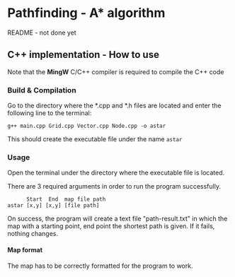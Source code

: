 # Pathfinding - A* algorithm

README - not done yet

## C++ implementation - How to use
Note that the **MingW** C/C++ compiler is required to compile the C++ code

### Build & Compilation
Go to the directory where the *.cpp and *.h files are located and enter the following line to the terminal:

```
g++ main.cpp Grid.cpp Vector.cpp Node.cpp -o astar
```

This should create the executable file under the name `astar`

### Usage
Open the terminal under the directory where the executable file is located.

There are 3 required arguments in order to run the program successfully.

```
      Start  End  map file path
astar [x,y] [x,y] [file path]
```

On success, the program will create a text file "path-result.txt" in which the map with a starting point, end point the shortest path is given. If it fails, nothing changes.

#### Map format
The map has to be correctly formatted for the program to work.
